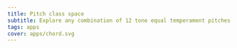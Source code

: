 ```yaml
---
title: Pitch class space
subtitle: Explore any combination of 12 tone equal temperament pitches
tags: apps
cover: apps/chord.svg
---
```


<pcset-tool />
